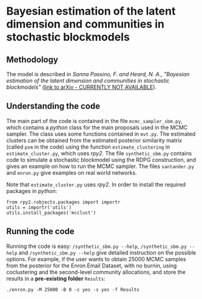 # Bayesian estimation of the latent dimension and communities in stochastic blockmodels

## Methodology

The model is described in *Sanna Passino, F. and Heard, N. A., "Bayesian estimation of the latent dimension and communities in stochastic blockmodels"* ([link to arXiv - CURRENTLY NOT AVAILABLE](https://arxiv.org/abs/0000.00000)). 

## Understanding the code

The main part of the code is contained in the file `mcmc_sampler_sbm.py`, which contains a *python* class for the main proposals used in the MCMC sampler. The class uses some functions contained in `mvt.py`. The estimated clusters can be obtained from the estimated posterior similarity matrix (called `psm` in the code) using the function `estimate_clustering` in `estimate_cluster.py`, which uses *rpy2*. The file `synthetic_sbm.py` contains code to simulate a stochastic blockmodel using the RDPG construction, and gives an example on how to run the MCMC sampler. The files `santander.py` and `enron.py` give examples on real world networks. 

Note that `estimate_cluster.py` uses *rpy2*. In order to install the required packages in *python*:
```
from rpy2.robjects.packages import importr
utils = importr('utils')
utils.install_packages('mcclust')
```

## Running the code

Running the code is easy: `/synthetic_sbm.py --help`, `/synthetic_sbm.py --help` and `/synthetic_sbm.py --help` give detailed instruction on the possible options. For example, if the user wants to obtain 25000 MCMC samples from the posterior for the Enron Email Dataset, with no burnin, using coclustering and the second-level community allocations, and store the results in a **pre-existing folder** `Results`:

```
./enron.py -M 25000 -B 0 -c yes -s yes -f Results

```

<!--
## References

* Heard, N.A., Rubin-Delanchy, P.T.G. and Lawson, D.J. (2014). "Filtering automated polling traffic in computer network flow data". Proceedings - 2014 IEEE Joint Intelligence and Security Informatics Conference, JISIC 2014, 268-271. ([Link](https://ieeexplore.ieee.org/document/6975589/))
-->

